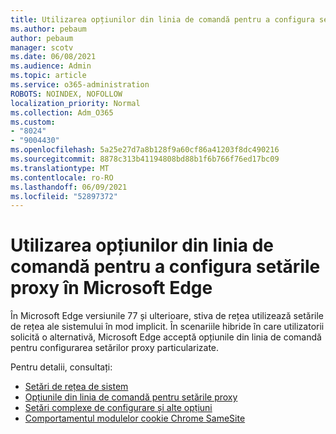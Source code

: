 ```yaml
---
title: Utilizarea opțiunilor din linia de comandă pentru a configura setările proxy în Microsoft Edge
ms.author: pebaum
author: pebaum
manager: scotv
ms.date: 06/08/2021
ms.audience: Admin
ms.topic: article
ms.service: o365-administration
ROBOTS: NOINDEX, NOFOLLOW
localization_priority: Normal
ms.collection: Adm_O365
ms.custom:
- "8024"
- "9004430"
ms.openlocfilehash: 5a25e27d7a8b128f9a60cf86a41203f8dc490216
ms.sourcegitcommit: 8878c313b41194808bd88b1f6b766f76ed17bc09
ms.translationtype: MT
ms.contentlocale: ro-RO
ms.lasthandoff: 06/09/2021
ms.locfileid: "52897372"
---
```

# <a name="use-command-line-options-to-configure-proxy-settings-in-microsoft-edge"></a>Utilizarea opțiunilor din linia de comandă pentru a configura setările proxy în Microsoft Edge

În Microsoft Edge versiunile 77 și ulterioare, stiva de rețea utilizează setările de rețea ale sistemului în mod implicit. În scenariile hibride în care utilizatorii solicită o alternativă, Microsoft Edge acceptă opțiunile din linia de comandă pentru configurarea setărilor proxy particularizate. 

Pentru detalii, consultați:

- [Setări de rețea de sistem](/deployedge/edge-learnmore-cmdline-options-proxy-settings#system-network-settings)
- [Opțiunile din linia de comandă pentru setările proxy](/deployedge/edge-learnmore-cmdline-options-proxy-settings#system-network-settings)
- [Setări complexe de configurare și alte opțiuni](https://go.microsoft.com/fwlink/?linkid=2134293)
- [Comportamentul modulelor cookie Chrome SameSite](/office365/troubleshoot/miscellaneous/chrome-behavior-affects-applications)